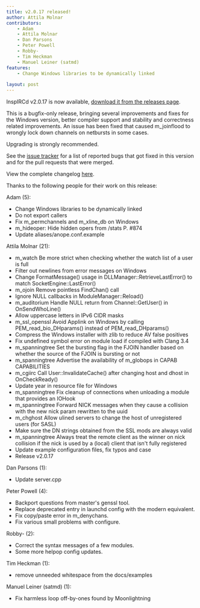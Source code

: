```yaml
---
title: v2.0.17 released!
author: Attila Molnar
contributors: 
    - Adam
    - Attila Molnar
    - Dan Parsons
    - Peter Powell
    - Robby-
    - Tim Heckman
    - Manuel Leiner (satmd)
features:
    - Change Windows libraries to be dynamically linked
    
layout: post
---
```


InspIRCd v2.0.17 is now available, [download it from the releases page](https://github.com/inspircd/inspircd/releases).


This is a bugfix-only release, bringing several improvements and fixes for the Windows version, better compiler support and stability and correctness related improvements.
An issue has been fixed that caused m_joinflood to wrongly lock down channels on netbursts in some cases.

Upgrading is strongly recommended.

See the [issue tracker](https://github.com/inspircd/inspircd/issues?milestone=14&state=closed) for a list of reported bugs that got fixed in this version and for the pull requests that were merged.

View the complete changelog [here](https://github.com/inspircd/inspircd/compare/v2.0.16...v2.0.17).


Thanks to the following people for their work on this release:

Adam (5):

  - Change Windows libraries to be dynamically linked
  - Do not export callers
  - Fix m_permchannels and m_xline_db on Windows
  - m_hideoper: Hide hidden opers from /stats P. #874
  - Update aliases/anope.conf.example

Attila Molnar (21):

  - m_watch Be more strict when checking whether the watch list of a user is full
  - Filter out newlines from error messages on Windows
  - Change FormatMessage() usage in DLLManager::RetrieveLastError() to match SocketEngine::LastError()
  - m_ojoin Remove pointless FindChan() call
  - Ignore NULL callbacks in ModuleManager::Reload()
  - m_auditorium Handle NULL return from Channel::GetUser() in OnSendWhoLine()
  - Allow uppercase letters in IPv6 CIDR masks
  - m_ssl_openssl Avoid Applink on Windows by calling PEM_read_bio_DHparams() instead of PEM_read_DHparams()
  - Compress the Windows installer with zlib to reduce AV false positives
  - Fix undefined symbol error on module load if compiled with Clang 3.4
  - m_spanningtree Set the bursting flag in the FJOIN handler based on whether the source of the FJOIN is bursting or not
  - m_spanningtree Advertise the availability of m_globops in CAPAB CAPABILITIES
  - m_cgiirc Call User::InvalidateCache() after changing host and dhost in OnCheckReady()
  - Update year in resource file for Windows
  - m_spanningtree Fix cleanup of connections when unloading a module that provides an IOHook
  - m_spanningtree Forward NICK messages when they cause a collision with the new nick param rewritten to the uuid
  - m_chghost Allow ulined servers to change the host of unregistered users (for SASL)
  - Make sure the DN strings obtained from the SSL mods are always valid
  - m_spanningtree Always treat the remote client as the winner on nick collision if the nick is used by a (local) client that isn't fully registered
  - Update example configuration files, fix typos and case
  - Release v2.0.17

Dan Parsons (1):

  - Update server.cpp

Peter Powell (4):

  - Backport questions from master's genssl tool.
  - Replace deprecated entry in launchd config with the modern equivalent.
  - Fix copy/paste error in m_denychans.
  - Fix various small problems with configure.

Robby- (2):

  - Correct the syntax messages of a few modules.
  - Some more helpop config updates.

Tim Heckman (1):

  - remove unneeded whitespace from the docs/examples

Manuel Leiner (satmd) (1):

  - Fix harmless loop off-by-ones found by Moonlightning
